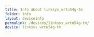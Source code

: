 ```yaml
---
title: Info about linksys_wrtu54g-tm
folder: info
layout: deviceinfo
permalink: /devices/linksys_wrtu54g-tm/
device: linksys_wrtu54g-tm
---
```

